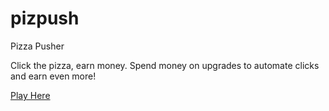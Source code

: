 # pizpush
 Pizza Pusher

 Click the pizza, earn money.
 Spend money on upgrades to automate clicks and earn even more!

<a href="https://dancocreative.com/pizza/index.html" target="_blank">Play Here</a>
